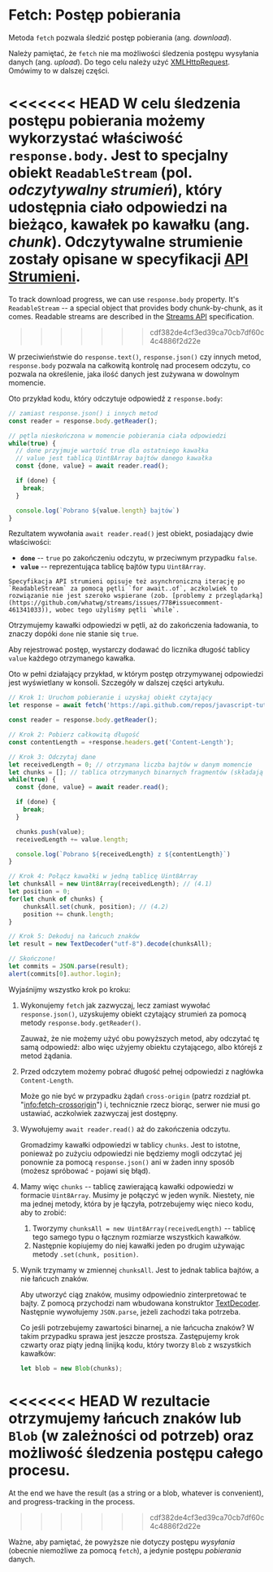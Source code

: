 
# Fetch: Postęp pobierania

Metoda `fetch` pozwala śledzić postęp pobierania (ang. *download*).

Należy pamiętać, że `fetch` nie ma możliwości śledzenia postępu wysyłania danych (ang. *upload*). Do tego celu należy użyć [XMLHttpRequest](info:xmlhttprequest). Omówimy to w dalszej części.

<<<<<<< HEAD
W celu śledzenia postępu pobierania możemy wykorzystać właściwość `response.body`. Jest to specjalny obiekt `ReadableStream` (pol. *odczytywalny strumień*), który udostępnia ciało odpowiedzi na bieżąco, kawałek po kawałku (ang. *chunk*). Odczytywalne strumienie zostały opisane w specyfikacji [API Strumieni](https://streams.spec.whatwg.org/#rs-class).
=======
To track download progress, we can use `response.body` property. It's `ReadableStream` -- a special object that provides body chunk-by-chunk, as it comes. Readable streams are described in the [Streams API](https://streams.spec.whatwg.org/#rs-class) specification.
>>>>>>> cdf382de4cf3ed39ca70cb7df60c4c4886f2d22e

W przeciwieństwie do `response.text()`, `response.json()` czy innych metod, `response.body` pozwala na całkowitą kontrolę nad procesem odczytu, co pozwala na określenie, jaka ilość danych jest zużywana w dowolnym momencie.

Oto przykład kodu, który odczytuje odpowiedź z `response.body`:

```js
// zamiast response.json() i innych metod
const reader = response.body.getReader();

// pętla nieskończona w momencie pobierania ciała odpowiedzi
while(true) {
  // done przyjmuje wartość true dla ostatniego kawałka
  // value jest tablicą Uint8Array bajtów danego kawałka  
  const {done, value} = await reader.read();

  if (done) {
    break;
  }

  console.log(`Pobrano ${value.length} bajtów`)
}
```

Rezultatem wywołania `await reader.read()` jest obiekt, posiadający dwie właściwości:
- **`done`** -- `true` po zakończeniu odczytu, w przeciwnym przypadku `false`.
- **`value`** -- reprezentująca tablicę bajtów typu `Uint8Array`.

```smart
Specyfikacja API strumieni opisuje też asynchroniczną iterację po `ReadableStream` za pomocą pętli `for await..of`, aczkolwiek to rozwiązanie nie jest szeroko wspierane (zob. [problemy z przeglądarką](https://github.com/whatwg/streams/issues/778#issuecomment-461341033)), wobec tego użyliśmy pętli `while`.
```

Otrzymujemy kawałki odpowiedzi w pętli, aż do zakończenia ładowania, to znaczy dopóki `done` nie stanie się `true`.

Aby rejestrować postęp, wystarczy dodawać do licznika długość tablicy `value` każdego otrzymanego kawałka.

Oto w pełni działający przykład, w którym postęp otrzymywanej odpowiedzi jest wyświetlany w konsoli. Szczegóły w dalszej części artykułu.

```js run async
// Krok 1: Uruchom pobieranie i uzyskaj obiekt czytający
let response = await fetch('https://api.github.com/repos/javascript-tutorial/en.javascript.info/commits?per_page=100');

const reader = response.body.getReader();

// Krok 2: Pobierz całkowitą długość
const contentLength = +response.headers.get('Content-Length');

// Krok 3: Odczytaj dane
let receivedLength = 0; // otrzymana liczba bajtów w danym momencie
let chunks = []; // tablica otrzymanych binarnych fragmentów (składają się na ciało)
while(true) {
  const {done, value} = await reader.read();

  if (done) {
    break;
  }

  chunks.push(value);
  receivedLength += value.length;

  console.log(`Pobrano ${receivedLength} z ${contentLength}`)
}

// Krok 4: Połącz kawałki w jedną tablicę Uint8Array
let chunksAll = new Uint8Array(receivedLength); // (4.1)
let position = 0;
for(let chunk of chunks) {
	chunksAll.set(chunk, position); // (4.2)
	position += chunk.length;
}

// Krok 5: Dekoduj na łańcuch znaków
let result = new TextDecoder("utf-8").decode(chunksAll);

// Skończone!
let commits = JSON.parse(result);
alert(commits[0].author.login);
```

Wyjaśnijmy wszystko krok po kroku:

1. Wykonujemy `fetch` jak zazwyczaj, lecz zamiast wywołać `response.json()`, uzyskujemy obiekt czytający strumień za pomocą metody `response.body.getReader()`.

    Zauważ, że nie możemy użyć obu powyższych metod, aby odczytać tę samą odpowiedź: albo więc użyjemy obiektu czytającego, albo którejś z metod żądania.
2. Przed odczytem możemy pobrać długość pełnej odpowiedzi z nagłówka `Content-Length`.

    Może go nie być w przypadku żądań `cross-origin` (patrz rozdział pt. "<info:fetch-crossorigin>") i, technicznie rzecz biorąc, serwer nie musi go ustawiać, aczkolwiek zazwyczaj jest dostępny.
3. Wywołujemy `await reader.read()` aż do zakończenia odczytu.

    Gromadzimy kawałki odpowiedzi w tablicy `chunks`. Jest to istotne, ponieważ po zużyciu odpowiedzi nie będziemy mogli odczytać jej ponownie za pomocą `response.json()` ani w żaden inny sposób (możesz spróbować - pojawi się błąd).
4. Mamy więc `chunks` -- tablicę zawierającą kawałki odpowiedzi w formacie `Uint8Array`. Musimy je połączyć w jeden wynik. Niestety, nie ma jednej metody, która by je łączyła, potrzebujemy więc nieco kodu, aby to zrobić:
    1. Tworzymy `chunksAll = new Uint8Array(receivedLength)` -- tablicę tego samego typu o łącznym rozmiarze wszystkich kawałków.
    2. Następnie kopiujemy do niej kawałki jeden po drugim używając metody `.set(chunk, position)`.
5. Wynik trzymamy w zmiennej `chunksAll`. Jest to jednak tablica bajtów, a nie łańcuch znaków.

    Aby utworzyć ciąg znaków, musimy odpowiednio zinterpretować te bajty. Z pomocą przychodzi nam wbudowana konstruktor [TextDecoder](info:text-decoder). Następnie wywołujemy `JSON.parse`, jeżeli zachodzi taka potrzeba.

    Co jeśli potrzebujemy zawartości binarnej, a nie łańcucha znaków? W takim przypadku sprawa jest jeszcze prostsza. Zastępujemy krok czwarty oraz piąty jedną linijką kodu, który tworzy `Blob` z wszystkich kawałków:
    ```js
    let blob = new Blob(chunks);
    ```

<<<<<<< HEAD
W rezultacie otrzymujemy łańcuch znaków lub `Blob` (w zależności od potrzeb) oraz możliwość śledzenia postępu całego procesu.
=======
At the end we have the result (as a string or a blob, whatever is convenient), and progress-tracking in the process.
>>>>>>> cdf382de4cf3ed39ca70cb7df60c4c4886f2d22e

Ważne, aby pamiętać, że powyższe nie dotyczy postępu *wysyłania*  (obecnie niemożliwe za pomocą `fetch`), a jedynie postępu *pobierania* danych.
